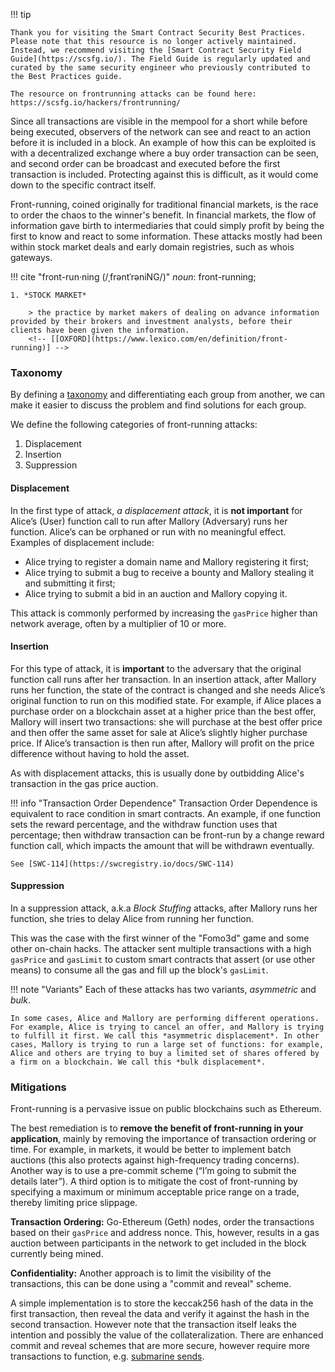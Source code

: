 !!! tip

    Thank you for visiting the Smart Contract Security Best Practices. Please note that this resource is no longer actively maintained. Instead, we recommend visiting the [Smart Contract Security Field Guide](https://scsfg.io/). The Field Guide is regularly updated and curated by the same security engineer who previously contributed to the Best Practices guide.
    
    The resource on frontrunning attacks can be found here: https://scsfg.io/hackers/frontrunning/

Since all transactions are visible in the mempool for a short while before being executed,
observers of the network can see and react to an action before it is included in a block. An
example of how this can be exploited is with a decentralized exchange where a buy order transaction
can be seen, and second order can be broadcast and executed before the first transaction is
included. Protecting against this is difficult, as it would come down to the specific contract
itself.

Front-running, coined originally for traditional financial markets, is the race to order the chaos
to the winner's benefit. In financial markets, the flow of information gave birth to intermediaries
that could simply profit by being the first to know and react to some information. These attacks
mostly had been within stock market deals and early domain registries, such as whois gateways.

!!! cite "front-run·ning (/ˌfrəntˈrəniNG/)"
    *noun*: front-running;

    1. *STOCK MARKET*

        > the practice by market makers of dealing on advance information provided by their brokers and investment analysts, before their clients have been given the information.
        <!-- [[OXFORD](https://www.lexico.com/en/definition/front-running)] -->

### Taxonomy

By defining a [taxonomy](https://arxiv.org/abs/1902.05164) and differentiating each group from
another, we can make it easier to discuss the problem and find solutions for each group.

We define the following categories of front-running attacks:

1. Displacement
1. Insertion
1. Suppression

#### Displacement

In the first type of attack, *a displacement attack*, it is **not important** for Alice’s (User)
function call to run after Mallory (Adversary) runs her function. Alice’s can be orphaned or run
with no meaningful effect. Examples of displacement include:

- Alice trying to register a domain name and Mallory registering it first;
- Alice trying to submit a bug to receive a bounty and Mallory stealing it and submitting it first;
- Alice trying to submit a bid in an auction and Mallory copying it.

This attack is commonly performed by increasing the `gasPrice` higher than network average, often
by a multiplier of 10 or more.

#### Insertion

For this type of attack, it is **important** to the adversary that the original function call runs
after her transaction. In an insertion attack, after Mallory runs her function, the state of the
contract is changed and she needs Alice’s original function to run on this modified state. For
example, if Alice places a purchase order on a blockchain asset at a higher price than the best
offer, Mallory will insert two transactions: she will purchase at the best offer price and then
offer the same asset for sale at Alice’s slightly higher purchase price. If Alice’s transaction is
then run after, Mallory will profit on the price difference without having to hold the asset.

As with displacement attacks, this is usually done by outbidding Alice's transaction in the gas
price auction.

!!! info "Transaction Order Dependence"
    Transaction Order Dependence is equivalent to race
    condition in smart contracts. An example, if one function sets the reward percentage, and the
    withdraw function uses that percentage; then withdraw transaction can be front-run by a change
    reward function call, which impacts the amount that will be withdrawn eventually.

    See [SWC-114](https://swcregistry.io/docs/SWC-114)

<!-- Based on Geth default ordering, it's easy to sandwich a transaction by sending two transactions each with 1 wei higher or lower. -->

<!-- Cite theo/daniel's talk -->

#### Suppression

In a suppression attack, a.k.a *Block Stuffing* attacks, after Mallory runs her function, she tries
to delay Alice from running her function.

This was the case with the first winner of the "Fomo3d" game and some other on-chain hacks. The
attacker sent multiple transactions with a high `gasPrice` and `gasLimit` to custom smart contracts
that assert (or use other means) to consume all the gas and fill up the block's `gasLimit`.

!!! note "Variants"
    Each of these attacks has two variants, *asymmetric* and *bulk*.

    In some cases, Alice and Mallory are performing different operations. For example, Alice is trying to cancel an offer, and Mallory is trying to fulfill it first. We call this *asymmetric displacement*. In other cases, Mallory is trying to run a large set of functions: for example, Alice and others are trying to buy a limited set of shares offered by a firm on a blockchain. We call this *bulk displacement*.


### Mitigations

Front-running is a pervasive issue on public blockchains such as Ethereum.

The best remediation is to **remove the benefit of front-running in your application**, mainly by
removing the importance of transaction ordering or time. For example, in markets, it would be
better to implement batch auctions (this also protects against high-frequency trading concerns).
Another way is to use a pre-commit scheme (“I’m going to submit the details later”). A third option
is to mitigate the cost of front-running by specifying a maximum or minimum acceptable price range
on a trade, thereby limiting price slippage.

**Transaction Ordering:** Go-Ethereum (Geth) nodes, order the transactions based on their
`gasPrice` and address nonce. This, however, results in a gas auction between participants in the
network to get included in the block currently being mined.

**Confidentiality:** Another approach is to limit the visibility of the transactions, this can be
done using a "commit and reveal" scheme.

<!-- cite and properly define commit and reveal -->

A simple implementation is to store the keccak256 hash of the data in the first transaction, then
reveal the data and verify it against the hash in the second transaction. However note that the
transaction itself leaks the intention and possibly the value of the collateralization. There are
enhanced commit and reveal schemes that are more secure, however require more transactions to
function, e.g. [submarine sends](https://libsubmarine.org/).

